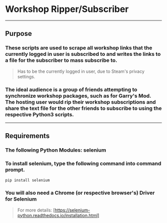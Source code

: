 # **Workshop Ripper/Subscriber** #
---
## Purpose
### These scripts are used to scrape all workshop links that the currently logged in user is subscribed to and writes the links to a file for the subscriber to mass subscribe to.
> Has to be the currently logged in user, due to Steam's privacy settings.

### The ideal audience is a group of friends attempting to synchronize workshop packages, such as for Garry's Mod. The hosting user would rip their workshop subscriptions and share the text file for the other friends to subscribe to using the respective Python3 scripts.
---
## Requirements
### The following Python Modules: selenium

### To install selenium, type the following command into command prompt.
```bash
pip install selenium 
```


### You will also need a Chrome (or respective browser's) Driver for Selenium 
> For more details: [https://selenium-python.readthedocs.io/installation.html]